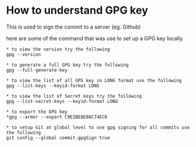 # How to understand GPG key

This is used to sign the commit to a server (eg. Github)

here are some of the command that was use to set up a GPG key locally

```
* to view the version try the following
gpg --version

* to generate a full GPG key try the following
gpg --full-generate-key

* to view the list of all GPG key in LONG format use the following
gpg --list-keys --keyid-format LONG

* to view the list of Secret keys try the following
gpg --list-secret-keys --keyid-format LONG

* to export the GPG key 
*gpg --armor --export C9E2BE8E86C74EC0

* to setup Git at global level to use gpg signing for all commits use the following
git config --global commit.gpgSign true
```
